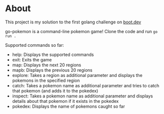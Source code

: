 # About
This project is my solution to the first golang challenge on [boot.dev](https://boot.dev)

go-pokemon is a command-line pokemon game! Clone the code and run `go run .`

Supported commands so far:
- help: Displays the supported commands
- exit: Exits the game
- map: Displays the next 20 regions
- mapb: Displays the previous 20 regions
- explore: Takes a region as additional parameter and displays the pokemons in the specified region
- catch: Takes a pokemon name as additional parameter and tries to catch that pokemon (and adds it to the pokedex)
- inspect: Takes a pokemon name as additional parameter and displays details about that pokemon if it exists in the pokedex
- pokedex: Displays the name of pokemons caught so far
